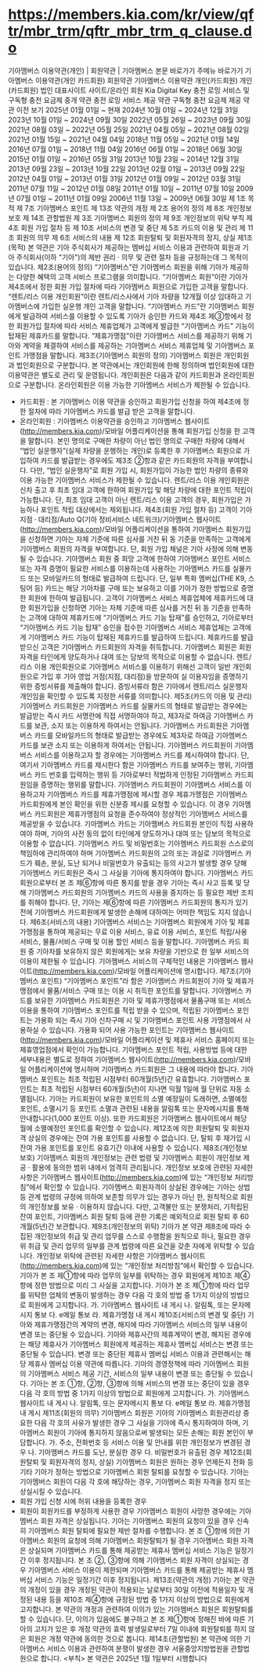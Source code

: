 # https://members.kia.com/kr/view/qftr/mbr_trm/qftr_mbr_trm_q_clause.do

기아멤버스 이용약관(개인) | 회원약관 | 기아멤버스
본문 바로가기
주메뉴 바로가기
기아멤버스 이용약관(개인 카드회원)
회원약관
기아멤버스 이용약관
개인(카드회원)
개인(카드회원)
법인
대표사이트
사이트/온라인 회원
Kia Digital Key
충전 로밍 서비스 및 구독형
충전 요금제 중개 약관
충전 로밍 서비스 제공 약관
구독형 충전 요금제 제공 약관
이전 보기
2025년 01월 01일 ~ 현재
2024년 10월 01일 ~ 2024년 12월 31일
2023년 10월 01일 ~ 2024년 09월 30일
2022년 05월 26일 ~ 2023년 09월 30일
2021년 08월 03일 ~ 2022년 05월 25일
2021년 04월 05일 ~ 2021년 08월 02일
2021년 01월 15일 ~ 2021년 04월 04일
2018년 11월 05일 ~ 2021년 01월 14일
2016년 07월 01일 ~ 2018년 11월 04일
2016년 06월 01일 ~ 2018년 06월 30일
2015년 01월 01일 ~ 2016년 05월 31일
2013년 10월 23일 ~ 2014년 12월 31일
2013년 09월 23일 ~ 2013년 10월 22일
2013년 02월 01일 ~ 2013년 09월 22일
2012년 04월 01일 ~ 2013년 01월 31일
2012년 01월 09일 ~ 2012년 03월 31일
2011년 07월 11일 ~ 2012년 01월 08일
2011년 01월 10일 ~ 2011년 07월 10일
2009년 07월 01일 ~ 2011년 01월 09일
2006년 11월 13일 ~ 2009년 06월 30일
제 1조 목적
제 7조 기아멤버스 포인트
제 13조 약관의 개정
제 2조 용어의 정의
제 8조 개인정보 보호
제 14조 관할법원
제 3조 기아멤버스 회원의 정의
제 9조 개인정보의 위탁
부칙
제 4조 회원 가입 절차 등
제 10조 서비스의 변경 및 중단
제 5조 카드의 이용 및 관리
제 11조 회원의 의무
제 6조 서비스의 내용
제 12조 회원탈퇴 및 회원자격의 정지, 상실
제1조(목적)
본 약관은 기아 주식회사가 제공하는 멤버십 서비스 이용과 관련하여 회원과 기아 주식회사(이하 "기아")의 제반 권리 · 의무 및 관련 절차 등을 규정하는데 그 목적이 있습니다.
제2조(용어의 정의)
“기아멤버스”란 기아멤버스 회원을 위해 기아가 제공하는 다양한 혜택의 고객 서비스 프로그램을 의미합니다.
“기아멤버스 회원”이란 기아가 제4조에서 정한 회원 가입 절차에 따라 기아멤버스 회원으로 가입한 고객을 말합니다.
“렌트/리스 이용 개인회원”이란 렌트/리스사에서 기아 차량을 12개월 이상 임대하고 기아멤버스에 가입한 실운행 개인 고객을 말합니다.
“기아멤버스 카드”란 기아멤버스 회원에게 발급하여 서비스를 이용할 수 있도록 기아가 승인한 카드와 제4조 제③항에서 정한 회원가입 절차에 따라 서비스 제휴업체가 고객에게 발급한 “기아멤버스 카드” 기능이 탑재된 제휴카드를 말합니다.
“제휴가맹점”이란 기아멤버스 서비스를 제공하기 위해 기아와 계약을 체결하여 서비스를 제공하는 기아멤버스 서비스 제휴업체 및 기아멤버스 포인트 가맹점을 말합니다.
제3조(기아멤버스 회원의 정의)
기아멤버스 회원은 개인회원과 법인회원으로 구분합니다. 본 약관에서는 개인회원에 한해 정의하며 법인회원에 대한 이용약관은 별도로 관리 및 운영됩니다.
개인회원은 다음과 같이 카드회원과 온라인회원으로 구분합니다. 온라인회원은 이용 가능한 기아멤버스 서비스가 제한될 수 있습니다.
- 카드회원 : 본 기아멤버스 이용 약관을 승인하고 회원가입 신청을 하여 제4조에 정한 절차에 따라 기아멤버스 카드를 발급 받은 고객을 말합니다.
- 온라인회원 : 기아멤버스 이용약관을 승인하고 기아멤버스 웹사이트(http://members.kia.com)/모바일 어플리케이션을 통해 회원가입 신청을 한 고객을 말합니다.
본인 명의로 구매한 차량이 아닌 법인 명의로 구매한 차량에 대해서 “법인 실운행자”(실제 차량을 운행하는 개인)로 등록한 후 기아멤버스 회원으로 가입하여 카드를 발급받는 경우에도 제3조 ②항과 같은 카드회원의 자격을 부여합니다. 다만, “법인 실운행자”로 회원 가입 시, 회원가입이 가능한 법인 차량의 종류와 이용 가능한 기아멤버스 서비스가 제한될 수 있습니다.
렌트/리스 이용 개인회원은 신차 출고 후 최초 임대 고객에 한하여 회원가입 및 해당 차량에 대한 포인트 적립이 가능합니다. 단, 최초 임대 고객이 아닌 렌트/리스 이용 고객의 경우, 회원가입은 가능하나 포인트 적립 대상에서는 제외됩니다.
제4조(회원 가입 절차 등)
고객이 기아 지점 · 대리점/Auto Q(기아 정비서비스 네트워크)/기아멤버스 웹사이트(http://members.kia.com)/모바일 어플리케이션을 통하여 기아멤버스 회원가입을 신청하면 기아는 자체 기준에 따른 심사를 거친 뒤 동 기준을 만족하는 고객에게 기아멤버스 회원의 자격을 부여합니다. 단, 회원 가입 채널은 기아 사정에 의해 변동될 수 있습니다.
기아멤버스 회원 중 희망 고객에 한하여 기아멤버스 포인트 서비스 또는 자격 증명이 필요한 서비스를 이용하는데 사용하는 기아멤버스 카드를 실물카드 또는 모바일카드의 형태로 발급하여 드립니다. 단, 일부 특화 멤버십(THE K9, 스팅어 등) 카드는 해당 기아차를 구매 또는 보유하고 이를 기아가 정한 방법으로 증명한 회원에 한하여 발급됩니다.
고객이 기아멤버스 서비스 제휴업체에 제휴카드에 대한 회원가입을 신청하면 기아는 자체 기준에 따른 심사를 거친 뒤 동 기준을 만족하는 고객에 대하여 제휴카드에 “기아멤버스 카드 기능 탑재”를 승인하고, 기아로부터 “기아멤버스 카드 기능 탑재” 승인을 접수한 기아멤버스 서비스 제휴업체는 고객에게 기아멤버스 카드 기능이 탑재된 제휴카드를 발급하여 드립니다. 제휴카드를 발급 받으신 고객은 기아멤버스 카드회원의 자격을 취득합니다.
기아멤버스 회원은 회원자격을 타인에게 양도하거나 대여 또는 담보의 목적으로 이용할 수 없습니다.
렌트/리스 이용 개인회원으로 기아멤버스 서비스를 이용하기 위해선 고객이 일반 개인회원으로 가입 후 기아 영업 거점(지점, 대리점)을 방문하여 실 이용자임을 증명하기 위한 증빙서류를 제출해야 합니다. 증빙서류라 함은 기아에서 렌트/리스 실운행자 개인임을 확인할 수 있도록 지정한 서류를 의미합니다.
제5조(카드의 이용 및 관리)
기아멤버스 카드회원은 기아멤버스 카드를 실물카드의 형태로 발급받는 경우에는 발급받는 즉시 카드 서명란에 직접 서명하여야 하고, 제3자로 하여금 기아멤버스 카드를 보관, 소지 또는 이용하게 하여서는 안됩니다.
기아멤버스 카드회원은 기아멤버스 카드를 모바일카드의 형태로 발급받는 경우에도 제3자로 하여금 기아멤버스 카드를 보관 소지 또는 이용하게 하여서는 안됩니다.
기아멤버스 카드회원이 기아멤버스 서비스를 이용하고자 할 경우에는 기아멤버스 카드를 제시하여야 합니다. 단, 여기서 기아멤버스 카드를 제시한다 함은 기아멤버스 카드를 보여주는 행위, 기아멤버스 카드 번호를 입력하는 행위 등 기아로부터 적법하게 인정된 기아멤버스 카드회원임을 증명하는 행위를 말합니다.
기아멤버스 카드회원이 기아멤버스 서비스를 이용하고자 기아멤버스 카드를 제휴가맹점에 제시할 경우 제휴가맹점은 기아멤버스 카드회원에게 본인 확인을 위한 신분증 제시를 요청할 수 있습니다. 이 경우 기아멤버스 카드회원은 제휴가맹점의 요청을 준수하여야 정상적인 기아멤버스 서비스를 제공받을 수 있습니다.
기아멤버스 카드는 기아멤버스 카드회원 본인이 직접 사용하여야 하며, 기아의 사전 동의 없이 타인에게 양도하거나 대여 또는 담보의 목적으로 이용할 수 없습니다.
기아멤버스 카드 및 비밀번호는 기아멤버스 카드회원 스스로의 책임하에 관리하여야 하며 기아멤버스 카드회원의 고의 또는 과실로 기아멤버스 카드가 훼손, 분실, 도난 되거나 비밀번호가 유출되는 등의 사고가 발생할 경우 당해 기아멤버스 카드회원은 즉시 그 사실을 기아에 통지하여야 합니다.
기아멤버스 카드회원으로부터 본 조 제⑥항에 따른 통지를 받을 경우 기아는 즉시 사고 등록 및 당해 기아멤버스 카드회원의 기아멤버스 카드의 사용을 중지하는 등 필요한 제반 조치를 취해야 합니다. 단, 기아는 제⑥항에 따른 기아멤버스 카드회원의 통지가 있기 전에 기아멤버스 카드회원에게 발생한 손해에 대하여는 어떠한 책임도 지지 않습니다.
제6조(서비스의 내용)
기아멤버스 서비스는 기아멤버스 회원에게 기아 및 제휴가맹점을 통하여 제공되는 무료 이용 서비스, 유료 이용 서비스, 포인트 적립/사용 서비스, 물품/서비스 구매 및 이용 할인 서비스 등을 말합니다.
기아멤버스 카드 회원 중 기아차를 보유하지 않은 회원에게는 보유 차량을 기반으로 한 일부 서비스의 이용이 제한될 수 있습니다.
기아멤버스 서비스의 구체적인 내용은 기아멤버스 웹사이트(http://members.kia.com)/모바일 어플리케이션에 명시합니다.
제7조(기아멤버스 포인트)
“기아멤버스 포인트”라 함은 기아멤버스 카드회원이 기아 및 제휴가맹점에서 물품/서비스 구매 또는 이용 시 취득한 포인트를 말합니다.
기아멤버스 카드를 보유한 기아멤버스 카드회원은 기아 및 제휴가맹점에서 물품구매 또는 서비스 이용을 통하여 기아멤버스 포인트를 적립 받을 수 있으며, 적립된 기아멤버스 포인트는 가용화 되는 즉시 기아 신차구매 시 및 기아멤버스 포인트 사용 가맹점에서 사용하실 수 있습니다. 가용화 되어 사용 가능한 포인트는 기아멤버스 웹사이트(http://members.kia.com)/모바일 어플리케이션 및 제휴사 서비스 홈페이지 또는 제휴영업점에서 확인이 가능합니다. 기아멤버스 포인트 적립, 사용방법 등에 대한 세부내용은 별도로 정하여 기아멤버스 웹사이트(http://members.kia.com)/모바일 어플리케이션에 명시하며 기아멤버스 카드회원은 그 내용에 따라야 합니다.
기아멤버스 포인트는 최초 적립된 시점부터 60개월(5년)간 유효합니다.
기아멤버스 포인트는 최초 적립된 시점부터 60개월(5년)이 지나면 익월 1일에 월 단위로 자동 소멸됩니다. 기아는 카드회원이 보유한 포인트의 소멸 예정일이 도래하면, 소멸예정 포인트, 소멸시기 등 포인트 소멸과 관련된 내용을 알림톡 또는 문자메시지를 통해 안내합니다(1,000 포인트 이상). 또한 카드회원은 기아멤버스 웹사이트에서 해당 월에 소멸예정인 포인트를 확인할 수 있습니다.
제12조에 의한 회원탈퇴 및 회원자격 상실의 경우에는 잔여 가용 포인트를 사용할 수 없습니다. 단, 탈퇴 후 재가입 시 잔여 가용 포인트를 포인트 유효기간 이내에 사용할 수 있습니다.
제8조(개인정보 보호)
기아멤버스 회원의 개인정보는 관련 법령 및 기아멤버스 회원이 개인정보 제공 · 활용에 동의한 범위 내에서 엄격히 관리됩니다. 개인정보 보호에 관련된 자세한 사항은 기아멤버스 웹사이트(http://members.kia.com)에 있는 “개인정보 처리방침”에서 확인할 수 있습니다.
기아멤버스 회원자격이 상실된 경우에는 기아는 상법 등 관계 법령의 규정에 의하여 보존할 의무가 있는 경우가 아닌 한, 원칙적으로 회원의 개인정보를 보유 · 이용하지 않습니다. 다만, 고객불만 또는 분쟁처리, 기적립된 잔여 포인트, 기아멤버스 회원 탈퇴 등에 관한 기록은 예외적으로 회원 탈퇴 후 60개월(5년)간 보관합니다.
제9조(개인정보의 위탁)
기아가 본 약관 제8조에 따라 수집된 개인정보의 취급 및 관리 업무를 스스로 수행함을 원칙으로 하나, 필요한 경우 위 취급 및 관리 업무의 일부를 관계 법령에 따른 요건을 갖춘 자에게 위탁할 수 있습니다. 개인정보 위탁에 관련된 자세한 사항은 기아멤버스 웹사이트(http://members.kia.com)에 있는 “개인정보 처리방침”에서 확인할 수 있습니다.
기아가 본 조 제①항에 따라 업무의 일부를 위탁하는 경우 회원에게 제10조 제④항에 정한 방법으로 미리 그 사실을 고지합니다.
기아가 본 조 제①항에 따라 업무를 위탁한 업체의 변동이 발생하는 경우 다음 각 호의 방법 중 1가지 이상의 방법으로 회원에게 고지합니다.
가. 기아멤버스 웹사이트 내 게시
나. 알림톡, 또는 문자메시지 통보
다. e메일 통보
라. 제휴가맹점 내 게시
제10조(서비스의 변경 및 중단)
기아와 제휴가맹점간의 계약의 변경, 해지에 따라 기아멤버스 서비스의 일부 내용이 변경 또는 중단될 수 있습니다.
기아와 제휴사간의 제휴계약이 변경, 해지된 경우에는 해당 제휴사가 기아멤버스 회원에게 제공하는 제휴사 멤버십 서비스는 변경 또는 중단될 수 있습니다. 변경 또는 중단된 제휴사 멤버십 서비스 이용과 관련해서는 해당 제휴사 멤버십 이용 약관에 따릅니다.
기아의 경영정책에 따라 기아멤버스 회원의 기아멤버스 서비스 제공 기간, 서비스의 일부 내용이 변경 또는 중단될 수 있습니다.
기아는 본 조 ①항, ②항, ③항에 의해 서비스의 변경 또는 중단이 있을 경우 다음 각 호의 방법 중 1가지 이상의 방법으로 회원에게 고지합니다.
가. 기아멤버스 웹사이트 내 게시
나. 알림톡, 또는 문자메시지 통보
다. e메일 통보
라. 제휴가맹점 내 게시
제11조(회원의 의무)
기아멤버스 회원은 기아의 기아멤버스 회원관리상 중요한 다음 각 호의 사유가 발생한 경우 그 사실을 기아에 즉시 통지하여야 하며, 기아멤버스 회원이 기아에 통지하지 않음으로써 발생되는 모든 손해는 회원 본인이 부담합니다.
가. 주소, 전화번호 등 서비스 이용 및 안내를 위한 개인정보가 변경된 경우
나. 기아멤버스 카드를 도난, 분실한 경우
다. 비밀번호가 유출된 경우
제12조(회원탈퇴 및 회원자격의 정지, 상실)
기아멤버스 회원은 원하는 경우 언제든지 전화 등 기타 기아가 정하는 방법으로 기아멤버스 회원 탈퇴를 요청할 수 있습니다.
기아는 기아멤버스 회원이 다음 각 호에 해당하는 경우, 기아멤버스 회원 자격을 정지 또는 상실시킬 수 있습니다.
- 회원 가입 신청 시에 허위 내용을 등록한 경우
- 회원이 회원카드를 부정하게 사용한 경우
기아멤버스 회원이 사망한 경우에는 기아멤버스 회원 자격은 상실됩니다.
기아는 기아멤버스 회원의 요청이 있을 경우 신속히 기아멤버스 회원 탈퇴에 필요한 제반 절차를 수행합니다.
본 조 ①항에 의한 기아멤버스 회원의 요청에 의해 기아멤버스 회원탈퇴가 될 경우 기아멤버스 회원 자격은 상실되며 기아멤버스 카드를 통해 제공받는 제휴사 멤버십 서비스 기능은 일정기간 이후 정지됩니다.
본 조 ②, ③항에 의해 기아멤버스 회원 자격이 상실되는 경우 기아멤버스 서비스 이용이 제한되며 기아멤버스 카드를 통해 제공받는 제휴사 멤버십 서비스 기능은 일정기간 이후 정지됩니다.
제13조(약관의 개정)
기아는 본 약관의 개정이 있을 경우 개정된 약관이 적용되는 날로부터 30일 이전에 적용일자 및 개정된 내용 등을 제10조 제④항에 규정된 방법 중 1가지 이상의 방법으로 회원에게 고지합니다.
본 약관의 개정과 관련하여 이의가 있는 기아멤버스 회원은 회원탈퇴를 할 수 있습니다. 단, 이의가 있음에도 불구하고 본 조 제①항에 정해진 바에 따른 기아의 고지가 있은 후 개정 약관의 효력 발생일로부터 7일 이내에 회원탈퇴를 하지 않은 회원은 개정 약관에 동의한 것으로 봅니다.
제14조(관할법원)
본 약관에 의한 기아멤버스 서비스 이용과 관련하여 분쟁이 발생한 경우 서울중앙지방법원을 관할법원으로 합니다.
<부칙>
본 약관은 2025년 1월 1일부터 시행합니다